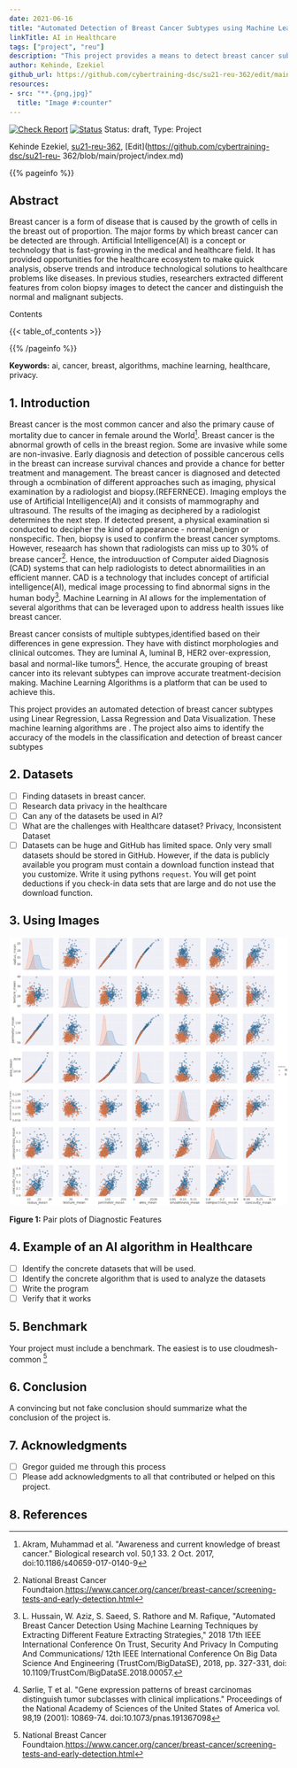 ```yaml
---
date: 2021-06-16
title: "Automated Detection of Breast Cancer Subtypes using Machine Learning Algorithms"
linkTitle: AI in Healthcare
tags: ["project", "reu"]
description: "This project provides a means to detect breast cancer subtypes using three different machine learning algorithms and aims to determine the accuracy of each model."
author: Kehinde, Ezekiel
github_url: https://github.com/cybertraining-dsc/su21-reu-362/edit/main/project/index.md
resources:
- src: "**.{png,jpg}"
  title: "Image #:counter"
---
```


[![Check Report](https://github.com/cybertraining-dsc/hid-example/workflows/Check%20Report/badge.svg)](https://github.com/cybertraining-dsc/su21-reu-362/actions)
[![Status](https://github.com/cybertraining-dsc/hid-example/workflows/Status/badge.svg)](https://github.com/cybertraining-dsc/su21-reu-362/actions)
Status: draft, Type: Project

Kehinde Ezekiel, [su21-reu-362](https://github.com/cybertraining-dsc/su21-reu-362), [Edit](https://github.com/cybertraining-dsc/su21-reu-
362/blob/main/project/index.md)

{{% pageinfo %}}

## Abstract

Breast cancer is a form of disease that is caused by the growth of cells in the breast out of proportion. The major forms by which breast cancer can be detected are through. Artificial Intelligence(AI) is a concept or technology that is fast-growing in the medical and healthcare field. It has provided opportunities for the healthcare ecosystem to make quick analysis, observe trends and introduce technological solutions to healthcare problems like diseases. In  previous  studies, researchers  extracted  different  features  from  colon  biopsy  images  to  detect  the  cancer  and  distinguish  the  normal  and  malignant  subjects. 

Contents

{{< table_of_contents >}}

{{% /pageinfo %}}

**Keywords:** ai, cancer, breast, algorithms, machine learning, healthcare, privacy.

## 1. Introduction

Breast cancer is the most common cancer and also the primary cause of mortality due to cancer in female around the World[^1]. Breast cancer is the abnormal growth of cells in the breast region. Some are invasive while some are non-invasive. Early diagnosis and detection of possible cancerous cells in the breast can increase survival chances and provide a chance for better treatment and management. The breast cancer is diagnosed and detected through a ocmbination of different approaches such as imaging, physical examination by a radiologist and biopsy.(REFERNECE). Imaging employs the use of Artificial Intelligence(AI) and it consists of mammography and ultrasound. The results of the imaging as deciphered by a radiologist determines the next step. If detected present, a physical examination si conducted to decipher the kind of appearance - normal,benign or nonspecific. Then, biopsy is used to confirm the breast cancer symptoms. However, reseaarch has shown that radiologists can miss up to 30% of brease cancer[^2]. Hence, the introduuction of Computer aided Diagnosis (CAD) systems that can help radiologists to detect abnormailities in an efficient manner. CAD is a technology that includes concept of artificial intelligence(AI), medical image processing to find abnormal signs in the human body[^3]. Machine Learning in AI allows for the implementation of several algorithms that can be leveraged upon to address health issues like breast cancer. 

Breast cancer consists of multiple subtypes,identified based on their differences in gene expression. They have with distinct morphologies and clinical outcomes. They are luminal A, luminal B, HER2 over-expression, basal and normal-like tumors[^4]. Hence, the accurate grouping of breast cancer into its relevant subtypes can improve accurate treatment-decision making. Machine Learning Algorithms is a platform that can be used to achieve this. 

This project provides an automated detection of breast cancer subtypes using Linear Regression, Lassa Regression and Data Visualization. These machine learning algorithms are . The project also aims to identify the accuracy of the models in the classification and detection of breast cancer subtypes


## 2. Datasets

- [ ] Finding datasets in breast cancer.
- [ ] Research data privacy in the healthcare
- [ ] Can any of the datasets be used in AI?
- [ ] What are the challenges with Healthcare dataset? Privacy, Inconsistent Dataset
- [ ] Datasets can be huge and GitHub has limited space. Only very small datasets should be stored in GitHub.
      However, if the data is publicly available you program must contain a download function instead that you customize.
      Write it using pythons `request`. You will get point deductions if you check-in data sets that are large and do not use
      the download function.

## 3. Using Images

![Figure 1](https://github.com/kehinde-ezekiel/su21-reu-362/blob/main/project/images/chart_image.jpg)

**Figure 1:** Pair plots of Diagnostic Features

## 4. Example of an AI algorithm in Healthcare

- [ ] Identify the concrete datasets that will be used.
- [ ] Identify the concrete algorithm that is used to analyze the datasets
- [ ] Write the program
- [ ] Verify that it works

## 5. Benchmark

Your project must include a benchmark. The easiest is to use cloudmesh-common [^2]
 
## 6. Conclusion

A convincing but not fake conclusion should summarize what the conclusion of the project is.

## 7. Acknowledgments

- [ ] Gregor guided me through this process
- [ ] Please add acknowledgments to all that contributed or helped on this project.

## 8. References

[^1]: Akram, Muhammad et al. "Awareness and current knowledge of breast cancer." Biological research vol. 50,1 33. 2 Oct. 2017, doi:10.1186/s40659-017-0140-9

[^2]: National Breast Cancer Foundtaion.<https://www.cancer.org/cancer/breast-cancer/screening-tests-and-early-detection.html>

[^3]: L. Hussain, W. Aziz, S. Saeed, S. Rathore and M. Rafique, "Automated Breast Cancer Detection Using Machine Learning Techniques by Extracting Different Feature Extracting Strategies," 2018 17th IEEE International Conference On Trust, Security And Privacy In Computing And Communications/ 12th IEEE International Conference On Big Data Science And Engineering (TrustCom/BigDataSE), 2018, pp. 327-331, doi: 10.1109/TrustCom/BigDataSE.2018.00057. 

[^4]: Sørlie, T et al. "Gene expression patterns of breast carcinomas distinguish tumor subclasses with clinical implications." Proceedings of the National Academy of Sciences of the United States of America vol. 98,19 (2001): 10869-74. doi:10.1073/pnas.191367098

[^5]: Effect of artificial intelligence-based triaging of breast cancer screening mammograms on cancer detection and radiologist workload: a retrospective simulation study Dembrower, Karin et al. The Lancet Digital Health, Volume 2, Issue 9, e468 - e474

[^6]: Halalli, Bhagirathi et al. "Computer Aided Diagnosis - Medical Image Analysis Techniques." 20 Dec. 2017, doi: 10.5772/intechopen.69792

[^7]: Salod, Zakia, and Yashik Singh. "Comparison of the performance of machine learning algorithms in breast cancer screening and detection: A protocol." Journal of public health research vol. 8,3 1677. 4 Dec. 2019, doi:10.4081/jphr.2019.1677

[^8]: Gregor von Laszewski, Cloudmesh StopWatch and Benchmark from the Cloudmesh Common Library, [GitHub] 
      <https://github.com/cloudmesh/cloudmesh-common>
